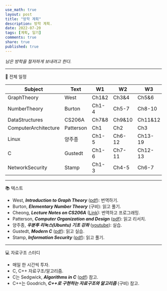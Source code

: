 ```yaml
---
use_math: true
layout: post
title: "방학 계획"
description: 방학 계획.
date: 2022-07-20
tags: [계획, 일기]
comments: true
share: true
published: true
---
```


*남은 방학을 철저하게 보내려고 한다.*

---
:penguin: 전체 일정

|Subject|Text|W1|W2|W3|W4|W5|W6|
|---|---|---|---|---|---|---|---|
|GraphTheory|West|Ch1&2|Ch3&4|Ch5&6|Ch7&8|App||
|NumberTheory|Burton|Ch1-4|Ch5-7|Ch8-10|Ch11&12|Ch13&14|Ch15&16|
|DataStructures|CS206A|Ch7&8|Ch9&10|Ch11&12|Ch13&14|Project|Project|
|ComputerArchitecture|Patterson|Ch1|Ch2|Ch3|Ch4|Ch5|Ch6|
|Linux|양주종|Ch1-5|Ch6-12|Ch13-19|Ch20-26|Ch27-34|Ch35-42|
|C|Gustedt|Ch1-6|Ch7-11|Ch12-13|Ch14-15|Ch16-17|Ch18-19|
|NetworkSecurity|Stamp|Ch1-3|Ch4-5|Ch6-7|Ch8-9|Ch10-11|Ch12-13|

---
:books: 텍스트
- West, ***Introduction to Graph Theory*** ([pdf](https://www.pdfdrive.com/introduction-to-graph-theory-douglas-b-west-e37682490.html)): 번역하기.
- Burton, ***Elementary Number Theory*** (구비): 읽고 풀기.
- Cheong, ***Lecture Notes on CS206A*** ([Link](https://otfried.org/courses/cs206/)): 번역하고 프로그래밍.
- Patterson, ***Computer Organization and Design*** ([pdf](https://www.academia.edu/27585711/Computer_Organisation_and_Design_5th_Edition)): 읽고 리서치.
- 양주종, ***우분투 리눅스(Ubuntu) 기초 강좌*** ([youtube](https://www.youtube.com/playlist?list=PLSxm-MRGlRArFAwx-fNkKYC8IlW39Psyq)): 실습.
- Gustedt, ***Modern C*** ([pdf](https://hal.inria.fr/hal-02383654/file/ModernC.pdf)): 읽고 실습.
- Stamp, ***Information Security*** ([pdf](http://www.microlinkcolleges.net/elib/files/undergraduate/Management/Information%20Security%20Principles%20and%20Practice%202nd%20Edition%20-%20Stamp.pdf)): 읽고 풀기.

---

:computer: 자료구조 스터디
- 매일 한 시간씩 투자.
- C, C++ 자료구조/알고리즘.
- C는 Sedgwick, ***Algorithms in C*** ([pdf](https://theswissbay.ch/pdf/Gentoomen%20Library/Algorithms/Algorithms%20in%20C.pdf)) 참고.
- C++는 Goodrich, ***C++로 구현하는 자료구조와 알고리즘*** (구비) 참고.
